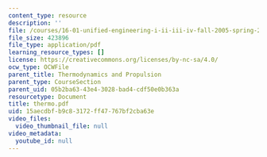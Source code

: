 ```yaml
---
content_type: resource
description: ''
file: /courses/16-01-unified-engineering-i-ii-iii-iv-fall-2005-spring-2006/15aecdbfb9c83172ff47767bf2cba63e_thermo.pdf
file_size: 423896
file_type: application/pdf
learning_resource_types: []
license: https://creativecommons.org/licenses/by-nc-sa/4.0/
ocw_type: OCWFile
parent_title: Thermodynamics and Propulsion
parent_type: CourseSection
parent_uid: 05b2ba63-43e4-3028-bad4-cdf50e0b363a
resourcetype: Document
title: thermo.pdf
uid: 15aecdbf-b9c8-3172-ff47-767bf2cba63e
video_files:
  video_thumbnail_file: null
video_metadata:
  youtube_id: null
---
```

